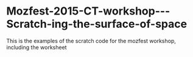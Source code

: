 # Mozfest-2015-CT-workshop---Scratch-ing-the-surface-of-space
This is the examples of the scratch code for the mozfest workshop, including the worksheet
